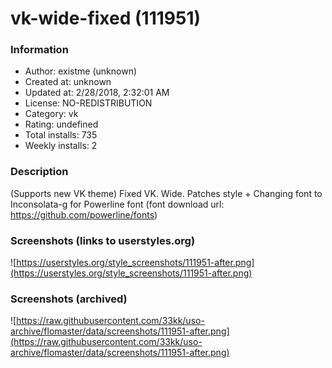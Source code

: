 # vk-wide-fixed (111951)

### Information
- Author: existme (unknown)
- Created at: unknown
- Updated at: 2/28/2018, 2:32:01 AM
- License: NO-REDISTRIBUTION
- Category: vk
- Rating: undefined
- Total installs: 735
- Weekly installs: 2


### Description
(Supports new VK theme) Fixed VK. Wide. Patches style + Changing font to Inconsolata-g for Powerline font (font download url: https://github.com/powerline/fonts)


### Screenshots (links to userstyles.org)
![https://userstyles.org/style_screenshots/111951-after.png](https://userstyles.org/style_screenshots/111951-after.png)


### Screenshots (archived)
![https://raw.githubusercontent.com/33kk/uso-archive/flomaster/data/screenshots/111951-after.png](https://raw.githubusercontent.com/33kk/uso-archive/flomaster/data/screenshots/111951-after.png)
